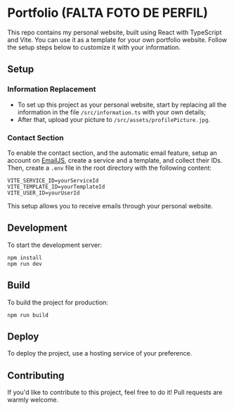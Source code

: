 # Portfolio (FALTA FOTO DE PERFIL)

This repo contains my personal website, built using React with TypeScript and Vite. You can use it as a template for your own portfolio website. Follow the setup steps below to customize it with your information.

## Setup

### Information Replacement

-   To set up this project as your personal website, start by replacing all the information in the file `/src/information.ts` with your own details;
-   After that, upload your picture to `/src/assets/profilePicture.jpg`.

### Contact Section

To enable the contact section, and the automatic email feature, setup an account on [EmailJS](https://www.emailjs.com/), create a service and a template, and collect their IDs. Then, create a `.env` file in the root directory with the following content:

```
VITE_SERVICE_ID=yourServiceId
VITE_TEMPLATE_ID=yourTemplateId
VITE_USER_ID=yourUserId
```

This setup allows you to receive emails through your personal website.

## Development

To start the development server:

```
npm install
npm run dev
```

## Build

To build the project for production:

```
npm run build
```

## Deploy

To deploy the project, use a hosting service of your preference.

## Contributing

If you'd like to contribute to this project, feel free to do it! Pull requests are warmly welcome.
